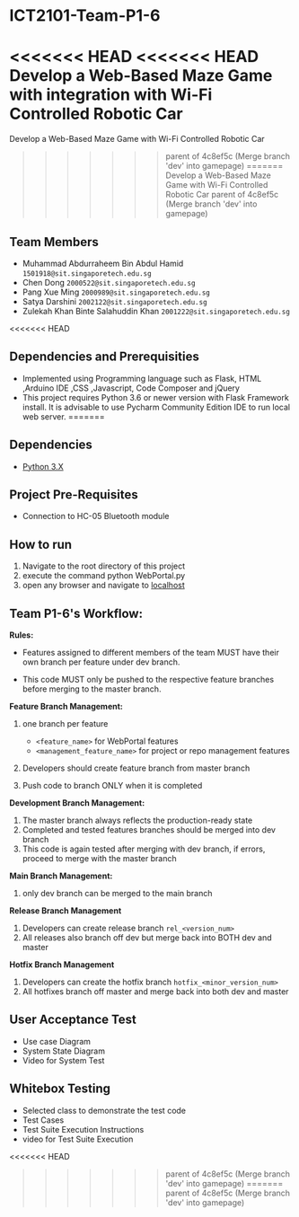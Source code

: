 # ICT2101-Team-P1-6
<<<<<<< HEAD
<<<<<<< HEAD
Develop a Web-Based Maze Game with integration with Wi-Fi Controlled Robotic Car
=======
Develop a Web-Based Maze Game with Wi-Fi Controlled Robotic Car
>>>>>>> parent of 4c8ef5c (Merge branch 'dev' into gamepage)
=======
Develop a Web-Based Maze Game with Wi-Fi Controlled Robotic Car
>>>>>>> parent of 4c8ef5c (Merge branch 'dev' into gamepage)

## Team Members
- Muhammad Abdurraheem Bin Abdul Hamid  `1501918@sit.singaporetech.edu.sg`
- Chen Dong  `2000522@sit.singaporetech.edu.sg`
- Pang Xue Ming  `2000989@sit.singaporetech.edu.sg`
- Satya Darshini   `2002122@sit.singaporetech.edu.sg`
- Zulekah Khan Binte Salahuddin Khan `2001222@sit.singaporetech.edu.sg`

<<<<<<< HEAD
## Dependencies and Prerequisities
- Implemented using Programming language such as Flask, HTML ,Arduino IDE ,CSS ,Javascript, Code Composer and jQuery
- This project requires Python 3.6 or newer version with Flask Framework install. It is advisable to use Pycharm Community Edition IDE to run local web server.
=======
## Dependencies

- [Python 3.X](https://www.python.org/downloads/)

## Project Pre-Requisites

- Connection to HC-05 Bluetooth module

## How to run
1. Navigate to the root directory of this project
2. execute the command python WebPortal.py
3. open any browser and navigate to [localhost](http://127.0.0.1:5000/)

## Team P1-6's Workflow:
**Rules:**

- Features assigned to different members of the team MUST have their own branch per feature under dev branch.

- This code MUST only be pushed to the respective feature branches before merging to the master branch.

**Feature Branch Management:**
1. one branch per feature
    - `<feature_name>` for WebPortal features
    - `<management_feature_name>` for project or repo management features 

2. Developers should create feature branch from master branch
3. Push code to branch ONLY when it is completed 

**Development Branch Management:**
1. The master branch always reflects the production-ready state
2. Completed and tested features branches should be merged into dev branch
3. This code is again tested after merging with dev branch, if errors, proceed to merge with  the master branch

**Main Branch Management:**
1. only dev branch can be merged to the main branch

**Release Branch Management**
1. Developers can create release branch `rel_<version_num>`
2. All releases also branch off dev but merge back into BOTH dev and master

**Hotfix Branch Management**
1. Developers can create the hotfix branch `hotfix_<minor_version_num>`
2. All hotfixes branch off master and merge back into both dev and master

## User Acceptance Test
- Use case Diagram
- System State Diagram
- Video for System Test

## Whitebox Testing
- Selected class to demonstrate the test code
- Test Cases
- Test Suite Execution Instructions
- video for Test Suite Execution



<<<<<<< HEAD
>>>>>>> parent of 4c8ef5c (Merge branch 'dev' into gamepage)
=======
>>>>>>> parent of 4c8ef5c (Merge branch 'dev' into gamepage)
